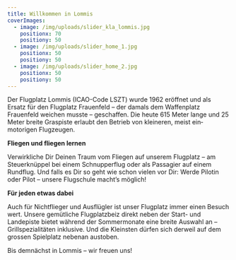 ```yaml
---
title: Willkommen in Lommis
coverImages:
  - image: /img/uploads/slider_kla_lommis.jpg
    positionx: 70
    positiony: 50
  - image: /img/uploads/slider_home_1.jpg
    positionx: 50
    positiony: 50
  - image: /img/uploads/slider_home_2.jpg
    positionx: 50
    positiony: 50
---
```

Der Flugplatz Lommis (ICAO-Code LSZT) wurde 1962 eröffnet und als Ersatz für den Flugplatz Frauenfeld – der damals dem Waffenplatz Frauenfeld weichen musste – geschaffen. Die heute 615 Meter lange und 25 Meter breite Graspiste erlaubt den Betrieb von kleineren, meist ein­motorigen Flugzeugen.

**Fliegen und fliegen lernen**

Verwirkliche Dir Deinen Traum vom Fliegen auf unserem Flugplatz – am Steuerknüppel bei einem Schnupperflug oder als Passagier auf einem Rundflug. Und falls es Dir so geht wie schon vielen vor Dir: Werde Pilotin oder Pilot – unsere Flugschule macht’s möglich!

**Für jeden etwas dabei**

Auch für Nichtflieger und Ausflügler ist unser Flugplatz immer einen Besuch wert. Unsere gemütliche Flugplatzbeiz direkt neben der Start- und Landepiste bietet während der Sommermonate eine breite Auswahl an – Grillspezialitäten inklusive. Und die Kleinsten dürfen sich derweil auf dem grossen Spielplatz nebenan austoben.

Bis demnächst in Lommis – wir freuen uns!
